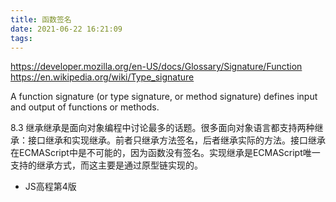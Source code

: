 ```yaml
---
title: 函数签名
date: 2021-06-22 16:21:09
tags:
---
```

https://developer.mozilla.org/en-US/docs/Glossary/Signature/Function
https://en.wikipedia.org/wiki/Type_signature

A function signature (or type signature, or method signature) defines input and output of functions or methods.

8.3 继承继承是面向对象编程中讨论最多的话题。很多面向对象语言都支持两种继承：接口继承和实现继承。前者只继承方法签名，后者继承实际的方法。接口继承在ECMAScript中是不可能的，因为函数没有签名。实现继承是ECMAScript唯一支持的继承方式，而这主要是通过原型链实现的。
- JS高程第4版